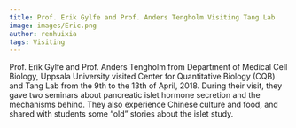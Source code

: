 ```yaml
---
title: Prof. Erik Gylfe and Prof. Anders Tengholm Visiting Tang Lab
image: images/Eric.png
author: renhuixia
tags: Visiting
---
```

Prof. Erik Gylfe and Prof. Anders Tengholm from Department of Medical Cell Biology, Uppsala University visited Center for Quantitative Biology (CQB) and Tang Lab from the 9th to the 13th of April, 2018. During their visit, they gave two seminars about pancreatic islet hormone secretion and the mechanisms behind. They also experience Chinese culture and food, and shared with students some “old” stories about the islet study.
